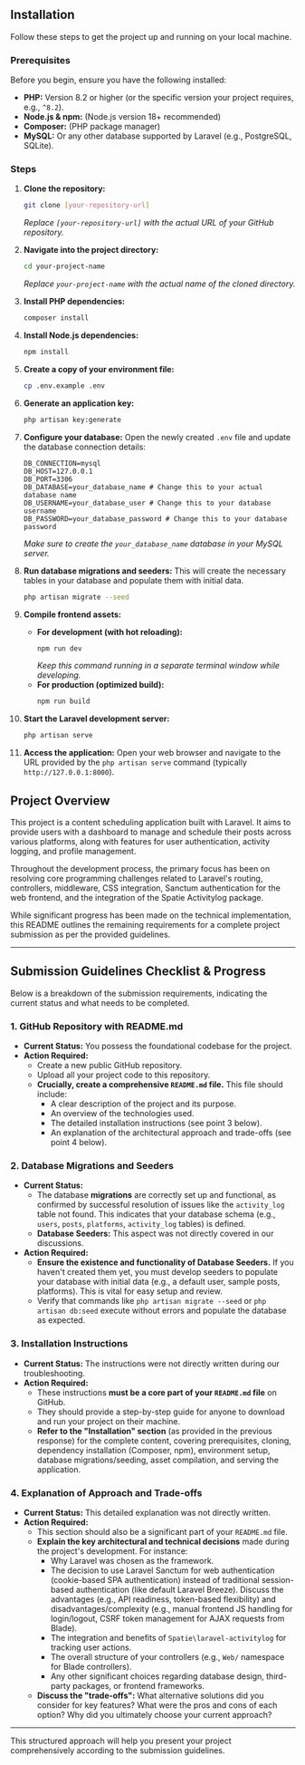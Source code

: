 ## Installation

Follow these steps to get the project up and running on your local machine.

### Prerequisites

Before you begin, ensure you have the following installed:

* **PHP:** Version 8.2 or higher (or the specific version your project requires, e.g., `^8.2`).
* **Node.js & npm:** (Node.js version 18+ recommended)
* **Composer:** (PHP package manager)
* **MySQL:** Or any other database supported by Laravel (e.g., PostgreSQL, SQLite).

### Steps

1.  **Clone the repository:**
    ```bash
    git clone [your-repository-url]
    ```
    *Replace `[your-repository-url]` with the actual URL of your GitHub repository.*

2.  **Navigate into the project directory:**
    ```bash
    cd your-project-name
    ```
    *Replace `your-project-name` with the actual name of the cloned directory.*

3.  **Install PHP dependencies:**
    ```bash
    composer install
    ```

4.  **Install Node.js dependencies:**
    ```bash
    npm install
    ```

5.  **Create a copy of your environment file:**
    ```bash
    cp .env.example .env
    ```

6.  **Generate an application key:**
    ```bash
    php artisan key:generate
    ```

7.  **Configure your database:**
    Open the newly created `.env` file and update the database connection details:
    ```dotenv
    DB_CONNECTION=mysql
    DB_HOST=127.0.0.1
    DB_PORT=3306
    DB_DATABASE=your_database_name # Change this to your actual database name
    DB_USERNAME=your_database_user # Change this to your database username
    DB_PASSWORD=your_database_password # Change this to your database password
    ```
    *Make sure to create the `your_database_name` database in your MySQL server.*

8.  **Run database migrations and seeders:**
    This will create the necessary tables in your database and populate them with initial data.
    ```bash
    php artisan migrate --seed
    ```

9.  **Compile frontend assets:**
    * **For development (with hot reloading):**
        ```bash
        npm run dev
        ```
        *Keep this command running in a separate terminal window while developing.*
    * **For production (optimized build):**
        ```bash
        npm run build
        ```

10. **Start the Laravel development server:**
    ```bash
    php artisan serve
    ```

11. **Access the application:**
    Open your web browser and navigate to the URL provided by the `php artisan serve` command (typically `http://127.0.0.1:8000`).

## Project Overview

This project is a content scheduling application built with Laravel. It aims to provide users with a dashboard to manage and schedule their posts across various platforms, along with features for user authentication, activity logging, and profile management.

Throughout the development process, the primary focus has been on resolving core programming challenges related to Laravel's routing, controllers, middleware, CSS integration, Sanctum authentication for the web frontend, and the integration of the Spatie Activitylog package.

While significant progress has been made on the technical implementation, this README outlines the remaining requirements for a complete project submission as per the provided guidelines.

---

## Submission Guidelines Checklist & Progress

Below is a breakdown of the submission requirements, indicating the current status and what needs to be completed.

### 1. GitHub Repository with README.md

* **Current Status:** You possess the foundational codebase for the project.
* **Action Required:**
    * Create a new public GitHub repository.
    * Upload all your project code to this repository.
    * **Crucially, create a comprehensive `README.md` file.** This file should include:
        * A clear description of the project and its purpose.
        * An overview of the technologies used.
        * The detailed installation instructions (see point 3 below).
        * An explanation of the architectural approach and trade-offs (see point 4 below).

### 2. Database Migrations and Seeders

* **Current Status:**
    * The database **migrations** are correctly set up and functional, as confirmed by successful resolution of issues like the `activity_log` table not found. This indicates that your database schema (e.g., `users`, `posts`, `platforms`, `activity_log` tables) is defined.
    * **Database Seeders:** This aspect was not directly covered in our discussions.
* **Action Required:**
    * **Ensure the existence and functionality of Database Seeders.** If you haven't created them yet, you must develop seeders to populate your database with initial data (e.g., a default user, sample posts, platforms). This is vital for easy setup and review.
    * Verify that commands like `php artisan migrate --seed` or `php artisan db:seed` execute without errors and populate the database as expected.

### 3. Installation Instructions

* **Current Status:** The instructions were not directly written during our troubleshooting.
* **Action Required:**
    * These instructions **must be a core part of your `README.md` file** on GitHub.
    * They should provide a step-by-step guide for anyone to download and run your project on their machine.
    * **Refer to the "Installation" section** (as provided in the previous response) for the complete content, covering prerequisites, cloning, dependency installation (Composer, npm), environment setup, database migrations/seeding, asset compilation, and serving the application.

### 4. Explanation of Approach and Trade-offs

* **Current Status:** This detailed explanation was not directly written.
* **Action Required:**
    * This section should also be a significant part of your `README.md` file.
    * **Explain the key architectural and technical decisions** made during the project's development. For instance:
        * Why Laravel was chosen as the framework.
        * The decision to use Laravel Sanctum for web authentication (cookie-based SPA authentication) instead of traditional session-based authentication (like default Laravel Breeze). Discuss the advantages (e.g., API readiness, token-based flexibility) and disadvantages/complexity (e.g., manual frontend JS handling for login/logout, CSRF token management for AJAX requests from Blade).
        * The integration and benefits of `Spatie\laravel-activitylog` for tracking user actions.
        * The overall structure of your controllers (e.g., `Web/` namespace for Blade controllers).
        * Any other significant choices regarding database design, third-party packages, or frontend frameworks.
    * **Discuss the "trade-offs":** What alternative solutions did you consider for key features? What were the pros and cons of each option? Why did you ultimately choose your current approach?

---

This structured approach will help you present your project comprehensively according to the submission guidelines.